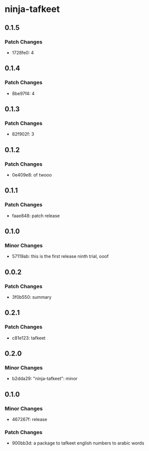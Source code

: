 # ninja-tafkeet

## 0.1.5

### Patch Changes

- 1728fe0: 4

## 0.1.4

### Patch Changes

- 8be97f4: 4

## 0.1.3

### Patch Changes

- 82f902f: 3

## 0.1.2

### Patch Changes

- 0e409e8: of twooo

## 0.1.1

### Patch Changes

- faae848: patch release

## 0.1.0

### Minor Changes

- 57119ab: this is the first release ninth trial, ooof

## 0.0.2

### Patch Changes

- 3f0b550: summary

## 0.2.1

### Patch Changes

- c81e123: tafkeet

## 0.2.0

### Minor Changes

- b2dda29: "ninja-tafkeet": minor

## 0.1.0

### Minor Changes

- 467267f: release

### Patch Changes

- 900bb3d: a package to tafkeet english numbers to arabic words
